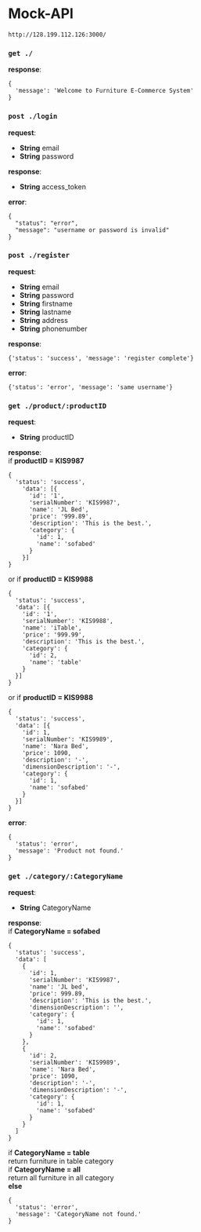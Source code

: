 # Mock-API

`http://128.199.112.126:3000/`

### `get ./`
**response**:<br>
```
{
  'message': 'Welcome to Furniture E-Commerce System'
}
```


### `post ./login`

**request**:<br>
* <b>String</b> email
* <b>String</b> password

**response**:<br>
* <b>String</b> access_token

**error**: <br>
```
{
  "status": "error",
  "message": "username or password is invalid"
}
```

### `post ./register`

**request**: <br>
* <b>String</b> email
* <b>String</b> password
* <b>String</b> firstname
* <b>String</b> lastname
* <b>String</b> address
* <b>String</b> phonenumber

**response**:<br>
```
{'status': 'success', 'message': 'register complete'}
```

**error**:<br>
```
{'status': 'error', 'message': 'same username'}
```

### `get ./product/:productID`

**request**:<br>
* <b>String</b> productID

**response**:<br>
if **productID = KIS9987**
```
{
  'status': 'success',
    'data': [{
      'id': '1',
      'serialNumber': 'KIS9987',
      'name': 'JL Bed',
      'price': '999.89',
      'description': 'This is the best.',
      'category': {
        'id': 1,
        'name': 'sofabed'
      }
    }]
}
```
or if **productID = KIS9988**
```
{
  'status': 'success',
  'data': [{
    'id': '1',
    'serialNumber': 'KIS9988',
    'name': 'iTable',
    'price': '999.99',
    'description': 'This is the best.',
    'category': {
      'id': 2,
      'name': 'table'
    }
  }]
}
```
or if **productID = KIS9988**
```
{
  'status': 'success',
  'data': [{
    'id': 1,
    'serialNumber': 'KIS9989',
    'name': 'Nara Bed',
    'price': 1090,
    'description': '-',
    'dimensionDescription': '-',
    'category': {
      'id': 1,
      'name': 'sofabed'
    }
  }]
}
```

**error**: <br>
```
{
  'status': 'error',
  'message': 'Product not found.'
}
```

### `get ./category/:CategoryName`
**request**:<br>
* <b>String</b> CategoryName

**response**:<br>
if **CategoryName = sofabed**
```
{
  'status': 'success',
  'data': [
    {
      'id': 1,
      'serialNumber': 'KIS9987',
      'name': 'JL bed',
      'price': 999.89,
      'description': 'This is the best.',
      'dimensionDescription': '',
      'category': {
        'id': 1,
        'name': 'sofabed'
      }
    },
    {
      'id': 2,
      'serialNumber': 'KIS9989',
      'name': 'Nara Bed',
      'price': 1090,
      'description': '-',
      'dimensionDescription': '-',
      'category': {
        'id': 1,
        'name': 'sofabed'
      }
    }
  ]
}
```
if **CategoryName = table**<br>
return furniture in table category<br>
if **CategoryName = all**<br>
return all furniture in all category<br>
**else**<br>
```
{
  'status': 'error',
  'message': 'CategoryName not found.'
}
```